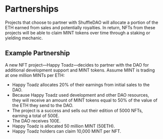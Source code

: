 
# Partnerships
Projects that choose to partner with ShuffleDAO will allocate a portion of the ETH earned from sales and potentially royalties. In return, NFTs from these projects will be able to claim MINT tokens over time through a staking or yielding mechanic. 

## Example Partnership
A new NFT project—Happy Toadz—decides to partner with the DAO for additional development support and MINT tokens. Assume MINT is trading at one million MINTs per ETH:
- Happy Toadz allocates 20% of their earnings from initial sales to the DAO.
- Because Happy Toadz used development and other DAO resources, they will receive an amount of MINT tokens equal to 50% of the value of the ETH they send  to the DAO.
- The project is a success and sells out their edition of 5000 NFTs, earning a total of 500E. 
- The DAO receives 100E.
- Happy Toadz is allocated 50 million MINT (50ETH).
- Happy Toadz holders can claim 10,000 MINT per NFT.
